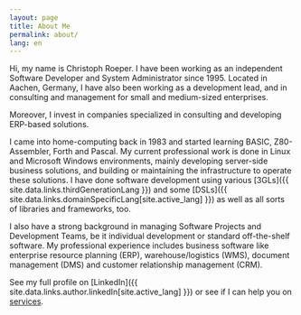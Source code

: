 ```yaml
---
layout: page
title: About Me
permalink: about/
lang: en
---
```


Hi, my name is Christoph Roeper. I have been working as an independent Software Developer and System Administrator since 1995. Located in Aachen, Germany, I have also been working as a development lead, and in consulting and management for small and medium-sized enterprises.

Moreover, I invest in companies specialized in consulting and developing ERP-based solutions.

I came into home-computing back in 1983 and started learning BASIC, Z80-Assembler, Forth and Pascal. My current professional work is done in Linux and Microsoft Windows environments, mainly developing server-side business solutions, and building or maintaining the infrastructure to operate these solutions. I have done software development using various [3GLs]({{ site.data.links.thirdGenerationLang }}) and some [DSLs]({{ site.data.links.domainSpecificLang[site.active_lang] }}) as well as all sorts of libraries and frameworks, too.

I also have a strong background in managing Software Projects and Development Teams, be it individual development or standard off-the-shelf software. My professional experience includes business software like enterprise resource planning (ERP), warehouse/logistics (WMS), document management (DMS) and customer relationship management (CRM).

See my full profile on [LinkedIn]({{ site.data.links.author.linkedIn[site.active_lang] }}) or see if I can help you on [services](/services).